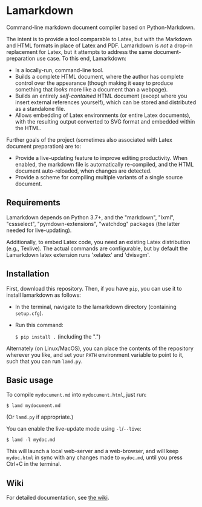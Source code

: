 # Lamarkdown

Command-line markdown document compiler based on Python-Markdown.

The intent is to provide a tool comparable to Latex, but with the Markdown and HTML formats in
place of Latex and PDF. Lamarkdown is _not_ a drop-in replacement for Latex, but it attempts to
address the same document-preparation use case. To this end, Lamarkdown:

* Is a locally-run, command-line tool.
* Builds a complete HTML document, where the author has complete control over the appearance
    (though making it easy to produce something that _looks_ more like a document than a webpage).
* Builds an entirely _self-contained_ HTML document (except where you insert external references
    yourself), which can be stored and distributed as a standalone file.
* Allows embedding of Latex environments (or entire Latex documents), with the resulting output converted
    to SVG format and embedded within the HTML.

Further goals of the project (sometimes also associated with Latex document preparation) are to:

* Provide a live-updating feature to improve editing productivity. When enabled, the markdown file
    is automatically re-compiled, and the HTML document auto-reloaded, when changes are detected.
* Provide a scheme for compiling multiple variants of a single source document.


## Requirements

Lamarkdown depends on Python 3.7+, and the "markdown", "lxml", "cssselect", "pymdown-extensions",
"watchdog" packages (the latter needed for live-updating).

Additionally, to embed Latex code, you need an existing Latex distribution (e.g., Texlive). The
actual commands are configurable, but by default the Lamarkdown latex extension runs 'xelatex' and
'dvisvgm'.


## Installation

First, download this repository. Then, if you have `pip`, you can use it to install lamarkdown as follows:

* In the terminal, navigate to the lamarkdown directory (containing `setup.cfg`).

* Run this command:

    `$ pip install .`
    (including the ".")

Alternately (on Linux/MacOS), you can place the contents of the repository wherever you like, and set your `PATH` environment variable to point to it, such that you can run `lamd.py`.

## Basic usage

To compile `mydocument.md` into `mydocument.html`, just run:

`$ lamd mydocument.md`

(Or `lamd.py` if appropriate.)

You can enable the live-update mode using `-l`/`--live`:

`$ lamd -l mydoc.md`

This will launch a local web-server and a web-browser, and will keep `mydoc.html` in sync with any
changes made to `mydoc.md`, until you press Ctrl+C in the terminal.

## Wiki

For detailed documentation, see [the wiki](https://bitbucket.org/cooperdja/lamarkdown/wiki/).
